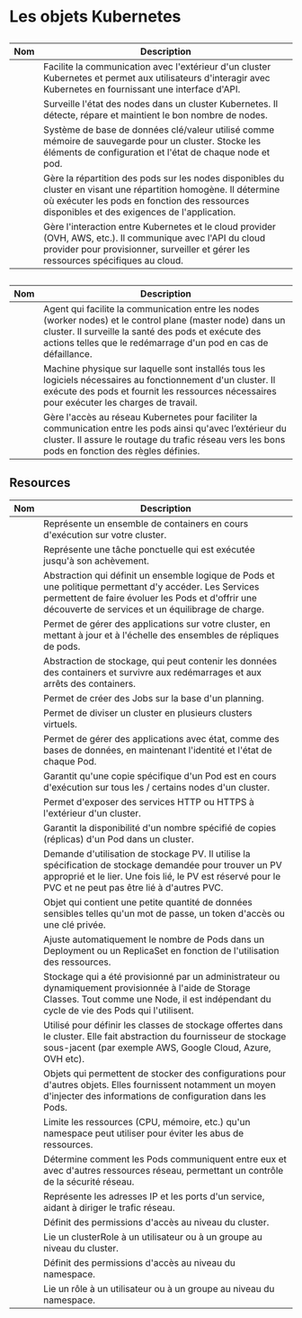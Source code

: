 # Les objets Kubernetes
###
## <KubernetesIcon icon='/clusters/learning/kubernetes/icons/control-plane.svg' label='Control Plane' :width='45' :height='45' />

| Nom                     | Description                                                                                                             |
|-------------------------|-------------------------------------------------------------------------------------------------------------------------|
| <KubernetesIcon icon='/clusters/learning/kubernetes/icons/api.svg' label='kube-apiserver' :width='35' :height='35' />          | Facilite la communication avec l'extérieur d'un cluster Kubernetes et permet aux utilisateurs d'interagir avec Kubernetes en fournissant une interface d'API. |
| <KubernetesIcon icon='/clusters/learning/kubernetes/icons/c-m.svg' label='kube-controller-manager' :width='35' :height='35' /> | Surveille l'état des nodes dans un cluster Kubernetes. Il détecte, répare et maintient le bon nombre de nodes.          |
| <KubernetesIcon icon='/clusters/learning/kubernetes/icons/etcd.svg' label='etcd' :width='35' :height='35' />                    | Système de base de données clé/valeur utilisé comme mémoire de sauvegarde pour un cluster. Stocke les éléments de configuration et l'état de chaque node et pod. |
| <KubernetesIcon icon='/clusters/learning/kubernetes/icons/sched.svg' label='kube-scheduler' :width='35' :height='35' />         | Gère la répartition des pods sur les nodes disponibles du cluster en visant une répartition homogène. Il détermine où exécuter les pods en fonction des ressources disponibles et des exigences de l'application. |
| <KubernetesIcon icon='/clusters/learning/kubernetes/icons/c-c-m.svg' label='cloud-controller-manager' :width='35' :height='35' />| Gère l'interaction entre Kubernetes et le cloud provider (OVH, AWS, etc.). Il communique avec l'API du cloud provider pour provisionner, surveiller et gérer les ressources spécifiques au cloud. |

## <KubernetesIcon icon='/clusters/learning/kubernetes/icons/node.svg' label='Worker Node' :width='45' :height='45' />

| Nom           | Description                                                                                   |
|---------------|-----------------------------------------------------------------------------------------------|
| <KubernetesIcon icon='/clusters/learning/kubernetes/icons/kubelet.svg' label='kubelet' :width='35' :height='35' />       | Agent qui facilite la communication entre les nodes (worker nodes) et le control plane (master node) dans un cluster. Il surveille la santé des pods et exécute des actions telles que le redémarrage d'un pod en cas de défaillance. |
| <KubernetesIcon icon='/clusters/learning/kubernetes/icons/node.svg' label='node' :width='35' :height='35' />          | Machine physique sur laquelle sont installés tous les logiciels nécessaires au fonctionnement d'un cluster. Il exécute des pods et fournit les ressources nécessaires pour exécuter les charges de travail. |
| <KubernetesIcon icon='/clusters/learning/kubernetes/icons/k-proxy.svg' label='kube-proxy' :width='35' :height='35' />    | Gère l'accès au réseau Kubernetes pour faciliter la communication entre les pods ainsi qu'avec l’extérieur du cluster. Il assure le routage du trafic réseau vers les bons pods en fonction des règles définies. |

## Resources

| Nom                        | Description                                                                                                   |
|----------------------------|---------------------------------------------------------------------------------------------------------------|
| <KubernetesIcon icon='/clusters/learning/kubernetes/icons/pod.svg' label='pod' :width='35' :height='35' />                        | Représente un ensemble de containers en cours d'exécution sur votre cluster.                                  |
| <KubernetesIcon icon='/clusters/learning/kubernetes/icons/job.svg' label='job' :width='35' :height='35' />                          | Représente une tâche ponctuelle qui est exécutée jusqu'à son achèvement.                                      |
| <KubernetesIcon icon='/clusters/learning/kubernetes/icons/svc.svg' label='service (svc)' :width='35' :height='35' />               | Abstraction qui définit un ensemble logique de Pods et une politique permettant d'y accéder. Les Services permettent de faire évoluer les Pods et d'offrir une découverte de services et un équilibrage de charge. |
| <KubernetesIcon icon='/clusters/learning/kubernetes/icons/deploy.svg' label='deployment' :width='35' :height='35' />                  | Permet de gérer des applications sur votre cluster, en mettant à jour et à l'échelle des ensembles de répliques de pods. |
| <KubernetesIcon icon='/clusters/learning/kubernetes/icons/vol.svg' label='volume (vol)' :width='35' :height='35' />                | Abstraction de stockage, qui peut contenir les données des containers et survivre aux redémarrages et aux arrêts des containers. |
| <KubernetesIcon icon='/clusters/learning/kubernetes/icons/cronjob.svg' label='cronjob' :width='35' :height='35' />                    | Permet de créer des Jobs sur la base d'un planning.                                                            |
| <KubernetesIcon icon='/clusters/learning/kubernetes/icons/ns.svg' label='namespace (ns)' :width='35' :height='35' />              | Permet de diviser un cluster en plusieurs clusters virtuels.                                                  |
| <KubernetesIcon icon='/clusters/learning/kubernetes/icons/sts.svg' label='statefulSet (sts)' :width='35' :height='35' />           | Permet de gérer des applications avec état, comme des bases de données, en maintenant l'identité et l'état de chaque Pod. |
| <KubernetesIcon icon='/clusters/learning/kubernetes/icons/ds.svg' label='daemonSet (ds)' :width='35' :height='35' />             | Garantit qu'une copie spécifique d'un Pod est en cours d'exécution sur tous les / certains nodes d'un cluster. |
| <KubernetesIcon icon='/clusters/learning/kubernetes/icons/ing.svg' label='ingress (ing)' :width='35' :height='35' />              | Permet d'exposer des services HTTP ou HTTPS à l'extérieur d'un cluster.                                       |
| <KubernetesIcon icon='/clusters/learning/kubernetes/icons/rs.svg' label='replicaSet (rs)' :width='35' :height='35' />             | Garantit la disponibilité d'un nombre spécifié de copies (réplicas) d'un Pod dans un cluster.                 |
| <KubernetesIcon icon='/clusters/learning/kubernetes/icons/pvc.svg' label='persistentVolumeClaim (pvc)' :width='35' :height='35' /> | Demande d'utilisation de stockage PV. Il utilise la spécification de stockage demandée pour trouver un PV approprié et le lier. Une fois lié, le PV est réservé pour le PVC et ne peut pas être lié à d'autres PVC. |
| <KubernetesIcon icon='/clusters/learning/kubernetes/icons/secret.svg' label='secret' :width='35' :height='35' />                     | Objet qui contient une petite quantité de données sensibles telles qu'un mot de passe, un token d'accès ou une clé privée. |
| <KubernetesIcon icon='/clusters/learning/kubernetes/icons/hpa.svg' label='horizontalPodAutoscaler (hpa)' :width='35' :height='35' /> | Ajuste automatiquement le nombre de Pods dans un Deployment ou un ReplicaSet en fonction de l'utilisation des ressources. |
| <KubernetesIcon icon='/clusters/learning/kubernetes/icons/pv.svg' label='persistentVolume (pv)' :width='35' :height='35' />       | Stockage qui a été provisionné par un administrateur ou dynamiquement provisionnée à l'aide de Storage Classes. Tout comme une Node, il est indépendant du cycle de vie des Pods qui l'utilisent. |
| <KubernetesIcon icon='/clusters/learning/kubernetes/icons/sc.svg' label='storageClass (sc)' :width='35' :height='35' />          | Utilisé pour définir les classes de stockage offertes dans le cluster. Elle fait abstraction du fournisseur de stockage sous-jacent (par exemple AWS, Google Cloud, Azure, OVH etc). |
| <KubernetesIcon icon='/clusters/learning/kubernetes/icons/cm.svg' label='configMaps (cm)' :width='35' :height='35' />             | Objets qui permettent de stocker des configurations pour d'autres objets. Elles fournissent notamment un moyen d'injecter des informations de configuration dans les Pods. |
| <KubernetesIcon icon='/clusters/learning/kubernetes/icons/quota.svg' label='resourceQuota (quota)' :width='35' :height='35' />              | Limite les ressources (CPU, mémoire, etc.) qu'un namespace peut utiliser pour éviter les abus de ressources.   |
| <KubernetesIcon icon='/clusters/learning/kubernetes/icons/netpol.svg' label='networkPolicy (netpol)' :width='35' :height='35' />              | Détermine comment les Pods communiquent entre eux et avec d'autres ressources réseau, permettant un contrôle de la sécurité réseau. |
| <KubernetesIcon icon='/clusters/learning/kubernetes/icons/ep.svg' label='endpoint (ep)' :width='35' :height='35' />                   | Représente les adresses IP et les ports d'un service, aidant à diriger le trafic réseau.                       |
| <KubernetesIcon icon='/clusters/learning/kubernetes/icons/c-role.svg' label='clusterRole (c-role)' :width='35' :height='35' />                | Définit des permissions d'accès au niveau du cluster.                                                         |
| <KubernetesIcon icon='/clusters/learning/kubernetes/icons/crb.svg' label='clusterRoleBinding (crb)' :width='35' :height='35' />          | Lie un clusterRole à un utilisateur ou à un groupe au niveau du cluster.                                      |
| <KubernetesIcon icon='/clusters/learning/kubernetes/icons/role.svg' label='role' :width='35' :height='35' />                       | Définit des permissions d'accès au niveau du namespace.                                                       |
| <KubernetesIcon icon='/clusters/learning/kubernetes/icons/rb.svg' label='roleBinding (rb)' :width='35' :height='35' />                | Lie un rôle à un utilisateur ou à un groupe au niveau du namespace.                                           |
